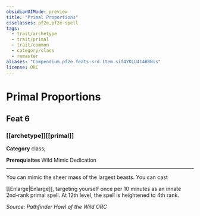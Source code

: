 ```yaml
---
obsidianUIMode: preview
title: "Primal Proportions"
cssclasses: pf2e,pf2e-spell
tags:
  - trait/archetype
  - trait/primal
  - trait/common
  - category/class
  - remaster
aliases: "Compendium.pf2e.feats-srd.Item.sif4YKLU414BBNis"
license: ORC
---
```

# Primal Proportions
## Feat 6
### [[archetype]][[primal]]

**Category** class; 



**Prerequisites** Wild Mimic Dedication
* * *
You can mimic the sheer mass of the largest beasts. You can cast

[[Enlarge|Enlarge]], targeting yourself once per 10 minutes as an innate 2nd-rank primal spell. At 12th level, the spell is heightened to 4th rank.

*Source: Pathfinder Howl of the Wild*
*ORC*